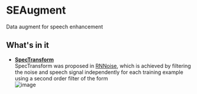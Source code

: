 # SEAugment
Data augment for speech enhancement


## What's in it
+ **[SpecTransform](https://github.com/Ryuk17/SEAugment/blob/d2c6f4aa0c4a62a5e0f0641d76cfc907de86da37/se_augment.py#L16)**  
SpecTransform was proposed in [RNNoise](https://github.com/xiph/rnnoisehttps://github.com/xiph/rnnoise), which is achieved by filtering the noise and
speech signal independently for each training example using a second order filter of the form  
![image](https://user-images.githubusercontent.com/22525811/159518560-8ed13625-21c4-40c5-b07a-4655c3b80f36.png)


